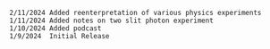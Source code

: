 	2/11/2024 Added reenterpretation of various physics experiments
	1/11/2024 Added notes on two slit photon experiment
	1/10/2024 Added podcast
	1/9/2024  Initial Release
